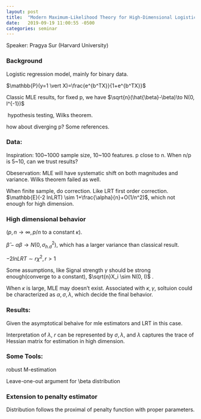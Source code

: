 ```yaml
---
layout: post
title:  "Modern Maximum-Likelihood Theory for High-Dimensional Logistic Regression"
date:   2019-09-19 11:00:55 -0500
categories: seminar
---
```


Speaker: Pragya Sur (Harvard University)

### Background

Logistic regression model, mainly for binary data.

$\mathbb{P}(y=1 \vert X)=\frac{e^{b^TX}}{1+e^{b^TX}}$

Classic MLE results, for fixed p, we have $\sqrt{n}(\hat{\beta}-\beta)\to N(0, I^{-1})$

​	 hypothesis testing, Wilks theorem.

how about diverging p? Some references.

### Data: 

Inspiration: 100~1000 sample size, 10~100 features. p close to n. When n/p is 5~10, can we trust results?

Obeservation: MLE will have systematic shift on both magnitudes and variance. Wilks theorem failed as well. 

When finite sample, do correction. Like LRT first order correction. $\mathbb{E}(-2 lnLRT) \sim 1+\frac{\alpha}{n}+O(1/n^2)$, which not enough for high dimension. 

### High dimensional behavior

($p, n \to \infty, p/n \text{ to a constant } \kappa$).

$\hat{\beta}-\alpha\beta\to N(0, \sigma^2_{h.d})$, which has a larger variance than classical result.

$-2lnLRT \sim r\chi^2, r>1$

Some assumptions, like Signal strength $\gamma$ should be strong enough(converge to a constant), $\sqrt{n}X_i \sim N(0, I)$ .   

When $\kappa$ is large, MLE may doesn’t exist. Associated with $\kappa, \gamma$, soltuion could be characterized as $\alpha, \sigma, \lambda$, which decide the final behavior.

### Results:

Given the asymptotical behaive for mle estimators and LRT in this case. 

Interpretation of $\lambda$, $r$ can be represented by $\sigma, \lambda$, and $\lambda$ captures the trace of Hessian matrix for estimation in high dimension.

### Some Tools:

robust M-estimation

Leave-one-out argument for \beta distribution

### Extension to penalty estimator

Distribution follows the proximal of penalty function with proper parameters.